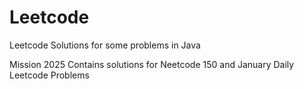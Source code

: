 # Leetcode
Leetcode Solutions for some problems in Java

Mission 2025 Contains solutions for Neetcode 150 and January Daily Leetcode Problems
